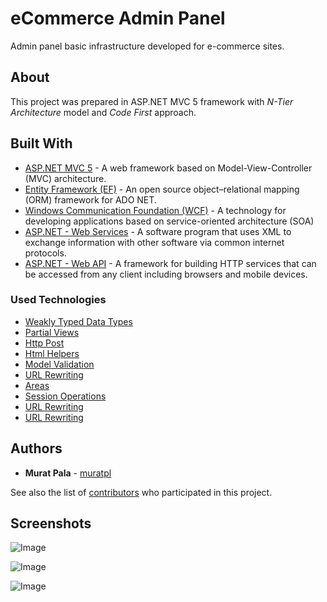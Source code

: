 # eCommerce Admin Panel
Admin panel basic infrastructure developed for e-commerce sites.
## About

This project was prepared in ASP.NET MVC 5 framework with *N-Tier Architecture* model and *Code First* approach.

## Built With

-   [ ASP.NET MVC 5](https://docs.microsoft.com/en-us/aspnet/mvc/overview/getting-started/introduction/getting-started)  - A web framework based on Model-View-Controller (MVC) architecture.
-   [Entity Framework (EF)](https://docs.microsoft.com/en-us/ef/)  - An open source object–relational mapping (ORM) framework for ADO NET.
-   [Windows Communication Foundation (WCF)](https://docs.microsoft.com/en-us/dotnet/framework/wcf/whats-wcf)  - A technology for developing applications based on service-oriented architecture (SOA)
-   [ASP.NET - Web Services](https://docs.microsoft.com/en-us/dotnet/api/system.web.services.webservice?view=netframework-4.8)  - A software program that uses XML to exchange information with other software via common internet protocols.
- [ASP.NET - Web API](https://dotnet.microsoft.com/en-us/apps/aspnet/apis)  - A framework for building HTTP services that can be accessed from any client including browsers and mobile devices.

### Used Technologies

-  [Weakly Typed Data Types](https://docs.microsoft.com/en-us/aspnet/core/mvc/views/overview?view=aspnetcore-6.0) 
-  [Partial Views](https://docs.microsoft.com/en-us/aspnet/mvc/videos/mvc-2/how-do-i/how-do-i-work-with-data-in-aspnet-mvc-partial-views) 
-  [Http Post](https://docs.microsoft.com/en-us/dotnet/api/system.web.mvc.httppostattribute?view=aspnet-mvc-5.2) 
-  [Html Helpers](https://docs.microsoft.com/en-us/dotnet/api/system.web.mvc.htmlhelper?view=aspnet-mvc-5.2)  
-  [Model Validation](https://docs.microsoft.com/en-us/aspnet/core/mvc/views/overview?view=aspnetcore-6.0) 
-  [URL Rewriting](https://docs.microsoft.com/en-us/iis/extensions/url-rewrite-module/iis-url-rewriting-and-aspnet-routing) 
- [Areas](https://docs.microsoft.com/en-us/previous-versions/aspnet/ee671793(v=vs.98)) 
- [Session Operations](https://docs.microsoft.com/en-us/previous-versions/aspnet/dn468175(v=vs.108)) 
- [URL Rewriting](https://docs.microsoft.com/en-us/iis/extensions/url-rewrite-module/iis-url-rewriting-and-aspnet-routing) 
- [URL Rewriting](https://docs.microsoft.com/en-us/iis/extensions/url-rewrite-module/iis-url-rewriting-and-aspnet-routing) 


## Authors

-   **Murat Pala**   -  [muratpl](https://github.com/muratpl)

See also the list of  [contributors](https://github.com/muratpl/eCommerce/contributors)  who participated in this project.

## Screenshots
![Image](https://i.imgur.com/pNGyNqp.png)

![Image](https://i.imgur.com/cR62IMS.png)


![Image](https://i.imgur.com/ZYq5VbS.png)
